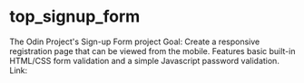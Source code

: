 # top_signup_form
The Odin Project's Sign-up Form project
Goal: Create a responsive registration page that can be viewed from the mobile. Features basic built-in 
HTML/CSS form validation and a simple Javascript password validation.
Link: 
